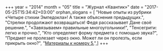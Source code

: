+++
year = "2014"
month = "05"
title = "Журнал «Квантик»"
date = "2017-05-25T15:34:42+03:00"
orphan_slogans = [ "Новые опыты из рубрики «Четыре стихии Эмпедокла»! А также объяснения предыдущих.", "Стрелки продолжают возвращаться! Федя рассказывает Дане своё решение.", "«Завязываем» правильные многоугольники!", "Тенсегрити: легко и прочно.", "Кто определяет форму предмета с помощью звука?", "Предмет не пролезает через окно. Может ли он пролезть, если прикрыть окно?", "[Материалы к номеру 5.](files/materials_2014_05.html)",]
+++
